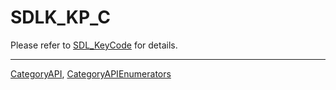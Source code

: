 # SDLK_KP_C

Please refer to [SDL_KeyCode](SDL_KeyCode) for details.

----
[CategoryAPI](CategoryAPI), [CategoryAPIEnumerators](CategoryAPIEnumerators)

